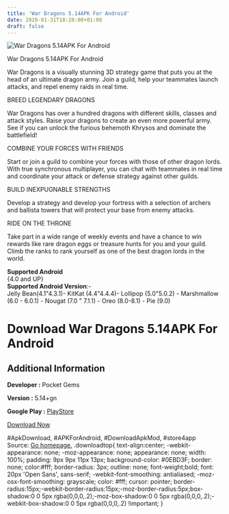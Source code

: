 ```yaml
---
title: 'War Dragons 5.14APK For Android'
date: 2020-01-31T18:28:00+01:00
draft: false
---
```


![War Dragons 5.14APK For Android](https://i0.wp.com/apkhome.net/wp-content/uploads/2020/01/War-Dragons-5.14-APK.png "War Dragons 5.14APK For Android")

  

War Dragons 5.14APK For Android

War Dragons is a visually stunning 3D strategy game that puts you at the head of an ultimate dragon army. Join a guild, help your teammates launch attacks, and repel enemy raids in real time.

BREED LEGENDARY DRAGONS

War Dragons has over a hundred dragons with different skills, classes and attack styles. Raise your dragons to create an even more powerful army. See if you can unlock the furious behemoth Khrysos and dominate the battlefield!

COMBINE YOUR FORCES WITH FRIENDS

Start or join a guild to combine your forces with those of other dragon lords. With true synchronous multiplayer, you can chat with teammates in real time and coordinate your attack or defense strategy against other guilds.

BUILD INEXPUGNABLE STRENGTHS

Develop a strategy and develop your fortress with a selection of archers and ballista towers that will protect your base from enemy attacks.

RIDE ON THE THRONE

Take part in a wide range of weekly events and have a chance to win rewards like rare dragon eggs or treasure hunts for you and your guild. Climb the ranks to rank yourself as one of the best dragon lords in the world.

**Supported Android**  
{4.0 and UP}  
**Supported Android Version**:-  
Jelly Bean(4.1"4.3.1)- KitKat (4.4"4.4.4)- Lollipop (5.0"5.0.2) - Marshmallow (6.0 - 6.0.1) - Nougat (7.0 " 7.1.1) - Oreo (8.0-8.1) - Pie (9.0)

Download War Dragons 5.14APK For Android
========================================

Additional Information
----------------------

**Developer :** Pocket Gems

**Version :** 5.14+gn

**Google Play :** [PlayStore](https://play.google.com/store/apps/details?id=com.pocketgems.android.dragon)

  

[Download Now](https://store4app.co/post/war-dragons-5-14apk-for-android_1580491517)

  
#ApkDownload, #APKForAndroid, #DownloadApkMod, #store4app  
Source: [Go homepage.](https://store4app.co/post/war-dragons-5-14apk-for-android_1580491517) .downloadtop{ text-align:center; -webkit-appearance: none; -moz-appearance: none; appearance: none; width: 100%; padding: 9px 9px 11px 13px; background-color: #0EBD3F; border: none; color:#fff; border-radius: 3px; outline: none; font-weight;bold; font: 20px 'Open Sans', sans-serif; -webkit-font-smoothing: antialiased; -moz-osx-font-smoothing: grayscale; color: #fff; cursor: pointer; border-radius:15px;-webkit-border-radius:15px;-moz-border-radius:5px;box-shadow:0 0 5px rgba(0,0,0,.2);-moz-box-shadow:0 0 5px rgba(0,0,0,.2);-webkit-box-shadow:0 0 5px rgba(0,0,0,.2) !important; }